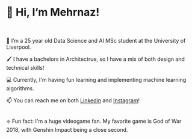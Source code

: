 # 👋 Hi, I’m Mehrnaz!
</br>

👀 I’m a 25 year old Data Science and AI MSc student at the University of Liverpool.

🖌️ I have a bachelors in Architectrue, so I have a mix of both design and technical skills!

💻 Currently, I'm having fun learning and implementing machine learning algorithms.




📫 You can reach me on both [Linkedin](https://www.linkedin.com/in/mehrnaz-miri-59a879208/) and [Instagram](https://www.instagram.com/mehrnaz_m77/)!

</br>
❇️ Fun fact: I'm a huge videogame fan. My favorite game is God of War 2018, with Genshin Impact being a close second.
  

<!---
mehrnaz-m/mehrnaz-m is a ✨ special ✨ repository because its `README.md` (this file) appears on your GitHub profile.
You can click the Preview link to take a look at your changes.
--->
